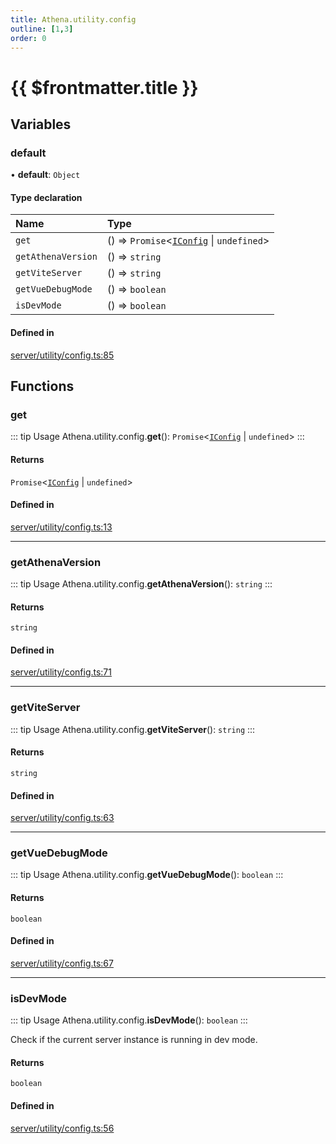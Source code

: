 ```yaml
---
title: Athena.utility.config
outline: [1,3]
order: 0
---
```


# {{ $frontmatter.title }}


## Variables

### default

• **default**: `Object`

#### Type declaration

| Name | Type |
| :------ | :------ |
| `get` | () => `Promise`<[`IConfig`](../interfaces/server_interface_iConfig_IConfig.md) \| `undefined`\> |
| `getAthenaVersion` | () => `string` |
| `getViteServer` | () => `string` |
| `getVueDebugMode` | () => `boolean` |
| `isDevMode` | () => `boolean` |

#### Defined in

[server/utility/config.ts:85](https://github.com/Stuyk/altv-athena/blob/e51302d/src/core/server/utility/config.ts#L85)

## Functions

### get

::: tip Usage
Athena.utility.config.**get**(): `Promise`<[`IConfig`](../interfaces/server_interface_iConfig_IConfig.md) \| `undefined`\>
:::

#### Returns

`Promise`<[`IConfig`](../interfaces/server_interface_iConfig_IConfig.md) \| `undefined`\>

#### Defined in

[server/utility/config.ts:13](https://github.com/Stuyk/altv-athena/blob/e51302d/src/core/server/utility/config.ts#L13)

___

### getAthenaVersion

::: tip Usage
Athena.utility.config.**getAthenaVersion**(): `string`
:::

#### Returns

`string`

#### Defined in

[server/utility/config.ts:71](https://github.com/Stuyk/altv-athena/blob/e51302d/src/core/server/utility/config.ts#L71)

___

### getViteServer

::: tip Usage
Athena.utility.config.**getViteServer**(): `string`
:::

#### Returns

`string`

#### Defined in

[server/utility/config.ts:63](https://github.com/Stuyk/altv-athena/blob/e51302d/src/core/server/utility/config.ts#L63)

___

### getVueDebugMode

::: tip Usage
Athena.utility.config.**getVueDebugMode**(): `boolean`
:::

#### Returns

`boolean`

#### Defined in

[server/utility/config.ts:67](https://github.com/Stuyk/altv-athena/blob/e51302d/src/core/server/utility/config.ts#L67)

___

### isDevMode

::: tip Usage
Athena.utility.config.**isDevMode**(): `boolean`
:::

Check if the current server instance is running in dev mode.

#### Returns

`boolean`

#### Defined in

[server/utility/config.ts:56](https://github.com/Stuyk/altv-athena/blob/e51302d/src/core/server/utility/config.ts#L56)
